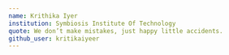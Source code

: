 ```yaml
---
name: Krithika Iyer
institution: Symbiosis Institute Of Technology
quote: We don’t make mistakes, just happy little accidents.
github_user: kritikaiyeer
---
```

